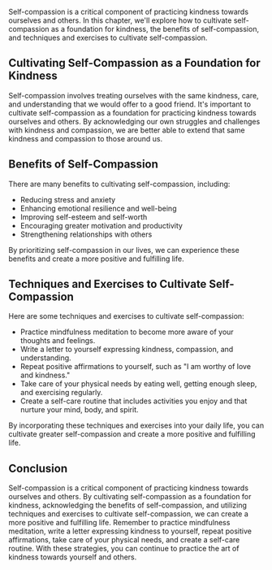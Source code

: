 
Self-compassion is a critical component of practicing kindness towards ourselves and others. In this chapter, we'll explore how to cultivate self-compassion as a foundation for kindness, the benefits of self-compassion, and techniques and exercises to cultivate self-compassion.

Cultivating Self-Compassion as a Foundation for Kindness
--------------------------------------------------------

Self-compassion involves treating ourselves with the same kindness, care, and understanding that we would offer to a good friend. It's important to cultivate self-compassion as a foundation for practicing kindness towards ourselves and others. By acknowledging our own struggles and challenges with kindness and compassion, we are better able to extend that same kindness and compassion to those around us.

Benefits of Self-Compassion
---------------------------

There are many benefits to cultivating self-compassion, including:

* Reducing stress and anxiety
* Enhancing emotional resilience and well-being
* Improving self-esteem and self-worth
* Encouraging greater motivation and productivity
* Strengthening relationships with others

By prioritizing self-compassion in our lives, we can experience these benefits and create a more positive and fulfilling life.

Techniques and Exercises to Cultivate Self-Compassion
-----------------------------------------------------

Here are some techniques and exercises to cultivate self-compassion:

* Practice mindfulness meditation to become more aware of your thoughts and feelings.
* Write a letter to yourself expressing kindness, compassion, and understanding.
* Repeat positive affirmations to yourself, such as "I am worthy of love and kindness."
* Take care of your physical needs by eating well, getting enough sleep, and exercising regularly.
* Create a self-care routine that includes activities you enjoy and that nurture your mind, body, and spirit.

By incorporating these techniques and exercises into your daily life, you can cultivate greater self-compassion and create a more positive and fulfilling life.

Conclusion
----------

Self-compassion is a critical component of practicing kindness towards ourselves and others. By cultivating self-compassion as a foundation for kindness, acknowledging the benefits of self-compassion, and utilizing techniques and exercises to cultivate self-compassion, we can create a more positive and fulfilling life. Remember to practice mindfulness meditation, write a letter expressing kindness to yourself, repeat positive affirmations, take care of your physical needs, and create a self-care routine. With these strategies, you can continue to practice the art of kindness towards yourself and others.
